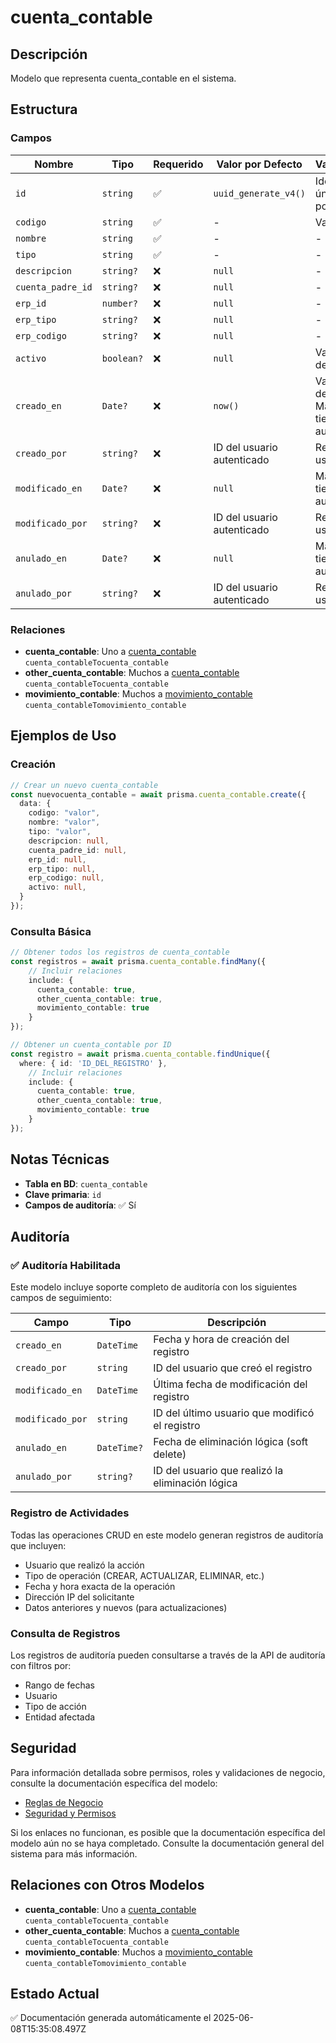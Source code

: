 # cuenta_contable

## Descripción
Modelo que representa cuenta_contable en el sistema.

## Estructura

### Campos

| Nombre | Tipo | Requerido | Valor por Defecto | Validaciones | Descripción |
|--------|------|-----------|-------------------|--------------|-------------|
| `id` | `string` | ✅ | `uuid_generate_v4()` | Identificador único, Valor por defecto |  |
| `codigo` | `string` | ✅ | - | Valor único |  |
| `nombre` | `string` | ✅ | - | - |  |
| `tipo` | `string` | ✅ | - | - |  |
| `descripcion` | `string?` | ❌ | `null` | - |  |
| `cuenta_padre_id` | `string?` | ❌ | `null` | - |  |
| `erp_id` | `number?` | ❌ | `null` | - |  |
| `erp_tipo` | `string?` | ❌ | `null` | - |  |
| `erp_codigo` | `string?` | ❌ | `null` | - |  |
| `activo` | `boolean?` | ❌ | `null` | Valor por defecto |  |
| `creado_en` | `Date?` | ❌ | `now()` | Valor por defecto, Marca de tiempo automática |  |
| `creado_por` | `string?` | ❌ | ID del usuario autenticado | Referencia a usuario |  |
| `modificado_en` | `Date?` | ❌ | `null` | Marca de tiempo automática |  |
| `modificado_por` | `string?` | ❌ | ID del usuario autenticado | Referencia a usuario |  |
| `anulado_en` | `Date?` | ❌ | `null` | Marca de tiempo automática |  |
| `anulado_por` | `string?` | ❌ | ID del usuario autenticado | Referencia a usuario |  |

### Relaciones

- **cuenta_contable**: Uno a [cuenta_contable](./cuenta_contable.md) `cuenta_contableTocuenta_contable`
- **other_cuenta_contable**: Muchos a [cuenta_contable](./cuenta_contable.md) `cuenta_contableTocuenta_contable`
- **movimiento_contable**: Muchos a [movimiento_contable](./movimiento_contable.md) `cuenta_contableTomovimiento_contable`

## Ejemplos de Uso

### Creación

```typescript
// Crear un nuevo cuenta_contable
const nuevocuenta_contable = await prisma.cuenta_contable.create({
  data: {
    codigo: "valor",
    nombre: "valor",
    tipo: "valor",
    descripcion: null,
    cuenta_padre_id: null,
    erp_id: null,
    erp_tipo: null,
    erp_codigo: null,
    activo: null,
  }
});
```

### Consulta Básica

```typescript
// Obtener todos los registros de cuenta_contable
const registros = await prisma.cuenta_contable.findMany({
    // Incluir relaciones
    include: {
      cuenta_contable: true,
      other_cuenta_contable: true,
      movimiento_contable: true
    }
});

// Obtener un cuenta_contable por ID
const registro = await prisma.cuenta_contable.findUnique({
  where: { id: 'ID_DEL_REGISTRO' },
    // Incluir relaciones
    include: {
      cuenta_contable: true,
      other_cuenta_contable: true,
      movimiento_contable: true
    }
});
```

## Notas Técnicas

- **Tabla en BD**: `cuenta_contable`
- **Clave primaria**: `id`
- **Campos de auditoría**: ✅ Sí

## Auditoría

### ✅ Auditoría Habilitada

Este modelo incluye soporte completo de auditoría con los siguientes campos de seguimiento:

| Campo | Tipo | Descripción |
|-------|------|-------------|
| `creado_en` | `DateTime` | Fecha y hora de creación del registro |
| `creado_por` | `string` | ID del usuario que creó el registro |
| `modificado_en` | `DateTime` | Última fecha de modificación del registro |
| `modificado_por` | `string` | ID del último usuario que modificó el registro |
| `anulado_en` | `DateTime?` | Fecha de eliminación lógica (soft delete) |
| `anulado_por` | `string?` | ID del usuario que realizó la eliminación lógica |

### Registro de Actividades

Todas las operaciones CRUD en este modelo generan registros de auditoría que incluyen:

- Usuario que realizó la acción
- Tipo de operación (CREAR, ACTUALIZAR, ELIMINAR, etc.)
- Fecha y hora exacta de la operación
- Dirección IP del solicitante
- Datos anteriores y nuevos (para actualizaciones)

### Consulta de Registros

Los registros de auditoría pueden consultarse a través de la API de auditoría con filtros por:

- Rango de fechas
- Usuario
- Tipo de acción
- Entidad afectada

## Seguridad

Para información detallada sobre permisos, roles y validaciones de negocio, consulte la documentación específica del modelo:

- [Reglas de Negocio](./cuenta_contable/reglas_negocio.md)
- [Seguridad y Permisos](./cuenta_contable/seguridad.md)

Si los enlaces no funcionan, es posible que la documentación específica del modelo aún no se haya completado. Consulte la documentación general del sistema para más información.

## Relaciones con Otros Modelos

- **cuenta_contable**: Uno a [cuenta_contable](./cuenta_contable.md) `cuenta_contableTocuenta_contable`
- **other_cuenta_contable**: Muchos a [cuenta_contable](./cuenta_contable.md) `cuenta_contableTocuenta_contable`
- **movimiento_contable**: Muchos a [movimiento_contable](./movimiento_contable.md) `cuenta_contableTomovimiento_contable`

## Estado Actual

✅ Documentación generada automáticamente el 2025-06-08T15:35:08.497Z
